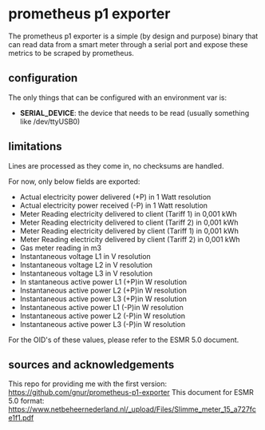 # prometheus p1 exporter 

The prometheus p1 exporter is a simple (by design and purpose) binary that can read data from a smart meter through a serial port and expose these metrics to be scraped by prometheus.

## configuration

The only things that can be configured with an environment var is:
 - **SERIAL_DEVICE**: the device that needs to be read (usually something like /dev/ttyUSB0)


## limitations

Lines are processed as they come in, no checksums are handled.

For now, only below fields are exported:

- Actual electricity power delivered (+P) in 1 Watt resolution
- Actual electricity power received (-P) in 1 Watt resolution
- Meter Reading electricity delivered to client (Tariff 1) in 0,001 kWh
- Meter Reading electricity delivered to client (Tariff 2) in 0,001 kWh
- Meter Reading electricity delivered by client (Tariff 1) in 0,001 kWh
- Meter Reading electricity delivered by client (Tariff 2) in 0,001 kWh
- Gas meter reading in m3
- Instantaneous voltage L1 in V resolution
- Instantaneous voltage L2 in V resolution
- Instantaneous voltage L3 in V resolution
- In stantaneous active power L1 (+P)in W resolution
- Instantaneous active power L2 (+P)in W resolution
- Instantaneous active power L3 (+P)in W resolution
- Instantaneous active power L1 (-P)in W resolution
- Instantaneous active power L2 (-P)in W resolution
- Instantaneous active power L3 (-P)in W resolution

For the OID's of these values, please refer to the ESMR 5.0 document.

## sources and acknowledgements

This repo for providing me with the first version: https://github.com/gnur/prometheus-p1-exporter
This document for ESMR 5.0 format: https://www.netbeheernederland.nl/_upload/Files/Slimme_meter_15_a727fce1f1.pdf
